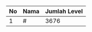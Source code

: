| No | Nama            | Jumlah Level |
|----|-----------------|--------------|
| 1  | #    |    3676        |
